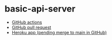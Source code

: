 # basic-api-server
- [GitHub actions](https://github.com/schillerandrew/basic-api-server/actions)
- [GitHub pull request](https://github.com/schillerandrew/basic-api-server/pull/1)
- [Heroku app (pending merge to main in GitHub)]()

